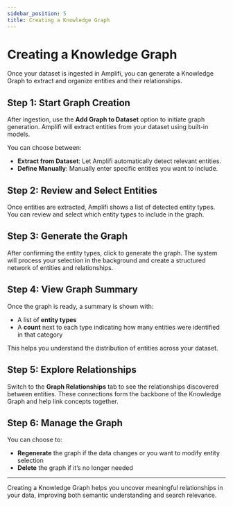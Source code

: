 ```yaml
---
sidebar_position: 5
title: Creating a Knowledge Graph
---
```


# Creating a Knowledge Graph

Once your dataset is ingested in Amplifi, you can generate a Knowledge Graph to extract and organize entities and their relationships.

## Step 1: Start Graph Creation

After ingestion, use the **Add Graph to Dataset** option to initiate graph generation. Amplifi will extract entities from your dataset using built-in models.

You can choose between:
- **Extract from Dataset**: Let Amplifi automatically detect relevant entities.
- **Define Manually**: Manually enter specific entities you want to include.

## Step 2: Review and Select Entities

Once entities are extracted, Amplifi shows a list of detected entity types. You can review and select which entity types to include in the graph.

## Step 3: Generate the Graph

After confirming the entity types, click to generate the graph. The system will process your selection in the background and create a structured network of entities and relationships.

## Step 4: View Graph Summary

Once the graph is ready, a summary is shown with:
- A list of **entity types**
- A **count** next to each type indicating how many entities were identified in that category

This helps you understand the distribution of entities across your dataset.

## Step 5: Explore Relationships

Switch to the **Graph Relationships** tab to see the relationships discovered between entities. These connections form the backbone of the Knowledge Graph and help link concepts together.

## Step 6: Manage the Graph

You can choose to:
- **Regenerate** the graph if the data changes or you want to modify entity selection
- **Delete** the graph if it’s no longer needed

---

Creating a Knowledge Graph helps you uncover meaningful relationships in your data, improving both semantic understanding and search relevance.
